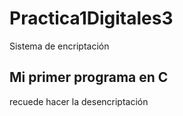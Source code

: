 # Practica1Digitales3
Sistema de encriptación
## Mi primer programa en C
<p>recuede hacer la desencriptación</p>
